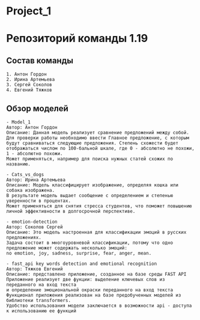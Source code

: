 # Project_1 
# Репозиторий команды 1.19

## Состав команды
    1. Антон Гордон
    2. Ирина Артемьева
    3. Сергей Соколов
    4. Евгений Тяжков
## Обзор моделей

    - Model_1
    Автор: Антон Гордон
    Описание: Данная модель реализует сравнение предложений между собой. Для проверки работы необходимо ввести Главное предложение, с которым будут сравниваться следующие предложения. Степень схожести будет отображаться числом по 100-бальной шкале, где 0 - абсолютно не похожи, 1 - абсолютно похожи.
    Может применяться, например для поиска нужных статей схожих по названию.

    - Cats_vs_dogs
    Автор: Ирина Артемьева
    Описание: Модель классифицирует изображение, определяя кошка или собака изображена.
    В результате модель выдает сообщение с определением и степенью уверенности в процентах.
    Может применяться для снятия стресса студентов, что поможет повышению личной эффективности в долгосрочной перспективе.

    - emotion-detection
    Автор: Соколов Сергей
    Описание: Это модель настроенная для классификации эмоций в русских предложениях.
    Задача состоит в многоуровневой классификации, потому что одно предложение может содержать несколько эмоций:
    no emotion, joy, sadness, surprise, fear, anger, mean.

    - fast_api key words detection and emotional recognition
    Автор: Тяжков Евгений
    Описание: представлено приложение, созданное на базе среды FAST API Приложение реализует две фукции: выделение ключевых слов из переданного на вход текста 
    и определение эмоциональной окраски переданного на вход текста Функционал приложения реализован на базе предобученных моделей из библиотеки transformers.
    Удобство использования модели заключается в возможности api - доступа к использованию ее функций
